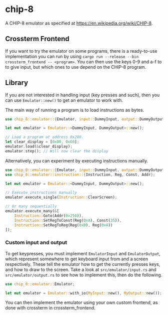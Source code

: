 # chip-8


A CHIP-8 emulator as specified at https://en.wikipedia.org/wiki/CHIP-8.

## Crossterm Frontend

If you want to try the emulator on some programs, there is a ready-to-use implementation
you can run by using `cargo run --release --bin crossterm_frontend -- <program>`.
You can then use the keys 0-9 and a-f to to give input, but which ones to use depend on the CHIP-8 program.

## Library

If you are not interested in handling input (key presses and such),
then you can use `Emulator::new()` to get an emulator to work with.

The main way of running a program is to load instructions as bytes.

```rust
use chip_8::emulator::{Emulator, input::DummyInput, output::DummyOutput};

let mut emulator = Emulator::<DummyInput, DummyOutput>::new();

// Load a program at address 0x200.
let clear_display = [0x00, 0xE0];
emulator.load(&clear_display);
emulator.step(); // Will now clear the display
```

Alternatively, you can experiment by executing instructions manually.

```rust
use chip_8::emulator::{Emulator, input::DummyInput, output::DummyOutput};
use chip_8::emulator::instruction::{Instruction, Reg, Const, Addr};

let mut emulator = Emulator::<DummyInput, DummyOutput>::new();

// Execute instructions manually
emulator.execute_single(Instruction::ClearScreen);

// Or many sequentially
emulator.execute_many(&[
    Instruction::Goto(Addr(0x250)),
    Instruction::SetRegToConst(Reg(0xA), Const(35)),
    Instruction::SetRegToReg(Reg(0xB), Reg(0xA))
]);
```

### Custom input and output

To get keypresses, you must implement `EmulatorInput` and `EmulatorOutput`,
which represent somewhere to get keyboard input from and a screen respectively.
These tell the emulator how to get the currently presses keys, and how to draw to the screen.
Take a look at `src/emulator/input.rs` and `src/emulator/output.rs` to see how to implement this, then do the following.

```rust
use chip_8::emulator::Emulator;

let mut emulator = Emulator::with_io(MyInput::new(), MyOutput::new());
```

You can then implement the emulator using your own custom frontend, as done with crossterm in crossterm_frontend.
